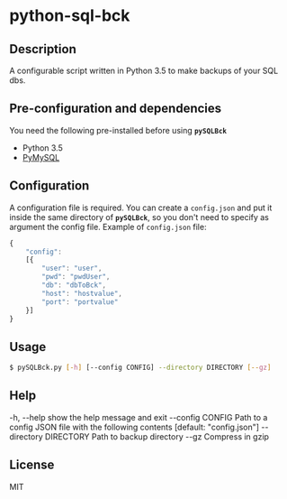 # python-sql-bck
## Description
A configurable script written in Python 3.5 to make backups of your SQL dbs. 

## Pre-configuration and dependencies 
You need the following pre-installed before using **`pySQLBck`**
- Python 3.5
- [PyMySQL](https://github.com/PyMySQL/PyMySQL) 

## Configuration
A configuration file is required. You can create a `config.json` and put it inside the same directory of **`pySQLBck`**, so you don't need to specify as argument the config file.
Example of `config.json` file:
``` js
{ 
	"config": 
	[{ 
		"user": "user",
		"pwd": "pwdUser",
		"db": "dbToBck",
		"host": "hostvalue",
		"port": "portvalue"
	}]
}
```

## Usage
``` sh
$ pySQLBck.py [-h] [--config CONFIG] --directory DIRECTORY [--gz]
```

## Help 
  -h, --help            show the help message and exit 
  --config CONFIG       Path to a config JSON file with the following contents [default: "config.json"] 
  --directory DIRECTORY Path to backup directory 
  --gz                  Compress in gzip 
## License
MIT





